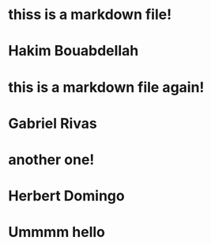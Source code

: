 # thiss is a markdown file!
# Hakim Bouabdellah
# this is a markdown file again!
# Gabriel Rivas
# another one!
# Herbert Domingo
# Ummmm hello
